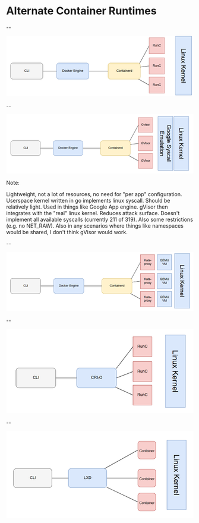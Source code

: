 # Alternate Container Runtimes

--

<img src="/images/docker.png"/>

--

<img src="/images/gvisor.png"/>

Note:

Lightweight, not a lot of resources, no need for "per app" configuration.  Userspace kernel written in go implements linux syscall.  Should be relatively light.  Used in things like Google App engine. gVisor then integrates with the "real" linux kernel.  Reduces attack surface. Doesn't implement all available syscalls (currently 211 of 319). Also some restrictions (e.g. no NET_RAW).  Also in any scenarios where things like namespaces would be shared, I don't think gVisor would work.

--

<img src="/images/kata-containers.png"/>

--

<img src="/images/cri-o.png"/>

--

<img src="/images/lxc-lxd.png"/>
